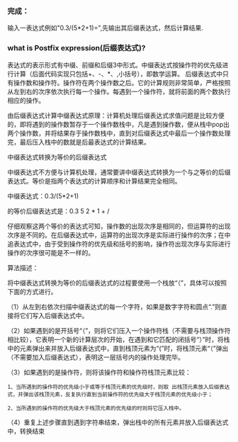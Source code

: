### 完成：
输入一表达式例如"0.3/(5*2+1)=",先输出其后缀表达式，然后计算结果.


### what is Postfix expression(后缀表达式)?

表达式的表示形式有中缀、前缀和后缀3中形式。中缀表达式按操作符的优先级进行计算（后面代码实现只包括+、-、*、\,小括号），即数学运算。 后缀表达式中只有操作数和操作符。操作符在两个操作数之后。它的计算规则非常简单，严格按照从左到右的次序依次执行每一个操作。每遇到一个操作符，就将前面的两个数执行相应的操作。 

由后缀表达式计算中缀表达式原理：计算机处理后缀表达式求值问题是比较方便的，即将遇到的操作数暂存于一个操作数栈中，凡是遇到操作数，便从栈中pop出两个操作数，并将结果存于操作数栈中，直到对后缀表达式中最后一个操作数处理完，最后压入栈中的数就是后最表达式的计算结果。 

中缀表达式转换为等价的后缀表达式 

中缀表达式不方便与计算机处理，通常要讲中缀表达式转换为一个与之等价的后缀表达式。等价是指两个表达式的计算顺序和计算结果完全相同。 

中缀表达式：0.3/(5*2+1)

的等价后缀表达式是：0.3 5 2 * 1 + /

仔细观察这两个等价的表达式可知，操作数的出现次序是相同的，但运算符的出现次序是不同的。在后缀表达式中，运算符的出现次序是实际进行操作的次序；在中追表达式中，由于受到操作符的优先级和括号的影响，操作符出现次序与实际进行操作的次序很可能是不一样的。 

算法描述： 

将中缀表达式转换为等价的后缀表达式的过程要使用一个栈放“（”，具体可以按照下面的方式进行。 

（1）从左到右依次扫描中缀表达式的每一个字符，如果是数字字符和圆点“.”则直接将它们写入后缀表达式中。 

（2）如果遇到的是开括号“（”，则将它们压入一个操作符栈（不需要与栈顶操作符相比较），它表明一个新的计算层次的开始，在遇到和它匹配的闭括号“）”时，将栈中的元素弹出来并放入后缀表达式中，直到栈顶元素为“(”时，将栈顶元素“（”弹出（不需要加入后缀表达式），表明这一层括号内的操作处理完毕。 

（3）如果遇到的是操作符，则将该操作符和操作符栈顶元素比较： 

	1、当所遇到的操作符的优先级小于或等于栈顶元素的优先级时，则取 出栈顶元素放入后缀表达式，并弹出该栈顶元素，反复执行直到当前操作符的优先级大于栈顶元素的优先级小于；

	2、当所遇到的操作符的优先级大于栈顶元素的优先级的时则将它压入栈中。 

（4）重复上述步骤直到遇到字符串结束，弹出栈中的所有元素并放入后缀表达式中，转换结束
